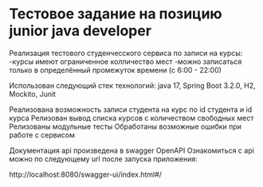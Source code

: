 # Тестовое задание на позицию junior java developer

Реализация тестового студенчесского сервиса по записи на курсы:
-курсы имеют ограниченное колличество мест
-можно записаться только в определённый промежуток времени (с 6:00 - 22:00)

Использован следующий стек технологий:
java 17, Spring Boot 3.2.0, H2, Mockito, Junit

Реализована возможность записи студента на курс по id студента и id курса
Релизован вывод списка курсов с количеством свободных мест
Релизованы модульные тесты
Обработаны возможные ошибки при работе с сервисом

Документация api произведена в swagger OpenAPI
Ознакомиться с api можно по следующему url после запуска приложения:

http://localhost:8080/swagger-ui/index.html#/
